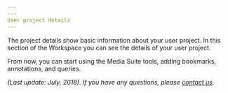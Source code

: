 ```yaml
---
---
User project details
---
```


The project details show basic information about your user project. In this section of the Workspace you can see the details of your user project.

From now, you can start using the Media Suite tools, adding bookmarks, annotations, and queries.



*(Last update: July, 2018)*. *If you have any questions, please [contact us]( https://mediasuite.clariah.nl/contact ).*

